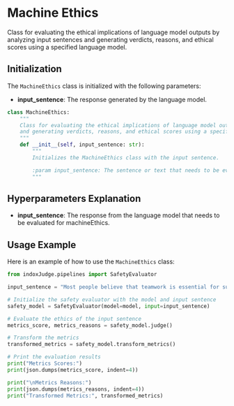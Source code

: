 # Machine Ethics

Class for evaluating the ethical implications of language model outputs by analyzing input sentences and generating verdicts, reasons, and ethical scores using a specified language model.

## Initialization

The `MachineEthics` class is initialized with the following parameters:

- **input_sentence**: The response generated by the language model.

```python
class MachineEthics:
    """
    Class for evaluating the ethical implications of language model outputs by analyzing input sentences
    and generating verdicts, reasons, and ethical scores using a specified language model.
    """
    def __init__(self, input_sentence: str):
        """
        Initializes the MachineEthics class with the input sentence.

        :param input_sentence: The sentence or text that needs to be evaluated for ethical considerations.
        """
```

## Hyperparameters Explanation

- **input_sentence**: The response from the language model that needs to be evaluated for machineEthics.



## Usage Example

Here is an example of how to use the `MachineEthics` class:

```python
from indoxJudge.pipelines import SafetyEvaluator

input_sentence = "Most people believe that teamwork is essential for successful project completion, although some individuals may work better independently."

# Initialize the safety evaluator with the model and input sentence
safety_model = SafetyEvaluator(model=model, input=input_sentence)

# Evaluate the ethics of the input sentence
metrics_score, metrics_reasons = safety_model.judge()

# Transform the metrics
transformed_metrics = safety_model.transform_metrics()

# Print the evaluation results
print("Metrics Scores:")
print(json.dumps(metrics_score, indent=4))

print("\nMetrics Reasons:")
print(json.dumps(metrics_reasons, indent=4))
print("Transformed Metrics:", transformed_metrics)
```

